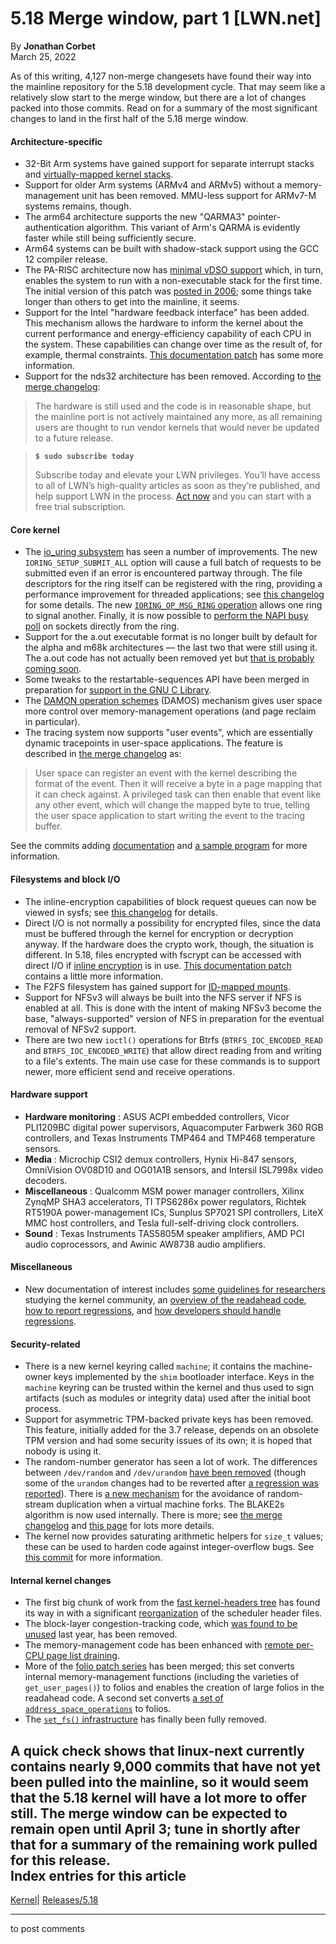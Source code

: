 # 5.18 Merge window, part 1 [LWN.net]

By **Jonathan Corbet**  
March 25, 2022 

As of this writing, 4,127 non-merge changesets have found their way into the mainline repository for the 5.18 development cycle. That may seem like a relatively slow start to the merge window, but there are a lot of changes packed into those commits. Read on for a summary of the most significant changes to land in the first half of the 5.18 merge window.   


#### Architecture-specific

  * 32-Bit Arm systems have gained support for separate interrupt stacks and [virtually-mapped kernel stacks](/Articles/692208/). 
  * Support for older Arm systems (ARMv4 and ARMv5) without a memory-management unit has been removed. MMU-less support for ARMv7-M systems remains, though. 
  * The arm64 architecture supports the new "QARMA3" pointer-authentication algorithm. This variant of Arm's QARMA is evidently faster while still being sufficiently secure. 
  * Arm64 systems can be built with shadow-stack support using the GCC 12 compiler release. 
  * The PA-RISC architecture now has [minimal vDSO support](https://git.kernel.org/linus/df24e1783e6e) which, in turn, enables the system to run with a non-executable stack for the first time. The initial version of this patch was [posted in 2006](https://lore.kernel.org/linux-parisc/4544A34A.6080700@tausq.org/); some things take longer than others to get into the mainline, it seems. 
  * Support for the Intel "hardware feedback interface" has been added. This mechanism allows the hardware to inform the kernel about the current performance and energy-efficiency capability of each CPU in the system. These capabilities can change over time as the result of, for example, thermal constraints. [This documentation patch](https://git.kernel.org/linus/4a960e8941bd) has some more information. 
  * Support for the nds32 architecture has been removed. According to [the merge changelog](https://git.kernel.org/linus/194dfe88d62e): 

> The hardware is still used and the code is in reasonable shape, but the mainline port is not actively maintained any more, as all remaining users are thought to run vendor kernels that would never be updated to a future release. 




> **`$ sudo subscribe today`**
> 
> Subscribe today and elevate your LWN privileges. You’ll have access to all of LWN’s high-quality articles as soon as they’re published, and help support LWN in the process. [Act now](https://lwn.net/Promo/nst-sudo/claim) and you can start with a free trial subscription. 

#### Core kernel

  * The [io_uring subsystem](/Articles/776703/) has seen a number of improvements. The new `IORING_SETUP_SUBMIT_ALL` option will cause a full batch of requests to be submitted even if an error is encountered partway through. The file descriptors for the ring itself can be registered with the ring, providing a performance improvement for threaded applications; see [this changelog](https://git.kernel.org/linus/e7a6c00dc77a) for some details. The new [`IORING_OP_MSG_RING` operation](https://git.kernel.org/linus/4f57f06ce218) allows one ring to signal another. Finally, it is now possible to [perform the NAPI busy poll](https://git.kernel.org/linus/adc8682ec690) on sockets directly from the ring. 
  * Support for the a.out executable format is no longer built by default for the alpha and m68k architectures — the last two that were still using it. The a.out code has not actually been removed yet but [that is probably coming soon](/Articles/888741/). 
  * Some tweaks to the restartable-sequences API have been merged in preparation for [support in the GNU C Library](/Articles/883104/). 
  * The [DAMON operation schemes](/Articles/863753/) (DAMOS) mechanism gives user space more control over memory-management operations (and page reclaim in particular). 
  * The tracing system now supports "user events", which are essentially dynamic tracepoints in user-space applications. The feature is described in [the merge changelog](https://git.kernel.org/linus/1bc191051dca) as: 

> User space can register an event with the kernel describing the format of the event. Then it will receive a byte in a page mapping that it can check against. A privileged task can then enable that event like any other event, which will change the mapped byte to true, telling the user space application to start writing the event to the tracing buffer. 

See the commits adding [documentation](https://git.kernel.org/linus/864ea0e10cc9) and [a sample program](https://git.kernel.org/linus/c57eb4781509) for more information. 




#### Filesystems and block I/O

  * The inline-encryption capabilities of block request queues can now be viewed in sysfs; see [this changelog](https://git.kernel.org/linus/20f01f163203) for details. 
  * Direct I/O is not normally a possibility for encrypted files, since the data must be buffered through the kernel for encryption or decryption anyway. If the hardware does the crypto work, though, the situation is different. In 5.18, files encrypted with fscrypt can be accessed with direct I/O if [inline encryption](/Articles/797309/) is in use. [This documentation patch](https://git.kernel.org/linus/cdaa1b1941f6) contains a little more information. 
  * The F2FS filesystem has gained support for [ID-mapped mounts](/Articles/837566/). 
  * Support for NFSv3 will always be built into the NFS server if NFS is enabled at all. This is done with the intent of making NFSv3 become the base, "always-supported" version of NFS in preparation for the eventual removal of NFSv2 support. 
  * There are two new `ioctl()` operations for Btrfs (`BTRFS_IOC_ENCODED_READ` and `BTRFS_IOC_ENCODED_WRITE`) that allow direct reading from and writing to a file's extents. The main use case for these commands is to support newer, more efficient send and receive operations. 



#### Hardware support

  * **Hardware monitoring** : ASUS ACPI embedded controllers, Vicor PLI1209BC digital power supervisors, Aquacomputer Farbwerk 360 RGB controllers, and Texas Instruments TMP464 and TMP468 temperature sensors. 
  * **Media** : Microchip CSI2 demux controllers, Hynix Hi-847 sensors, OmniVision OV08D10 and OG01A1B sensors, and Intersil ISL7998x video decoders. 
  * **Miscellaneous** : Qualcomm MSM power manager controllers, Xilinx ZynqMP SHA3 accelerators, TI TPS6286x power regulators, Richtek RT5190A power-management ICs, Sunplus SP7021 SPI controllers, LiteX MMC host controllers, and Tesla full-self-driving clock controllers. 
  * **Sound** : Texas Instruments TAS5805M speaker amplifiers, AMD PCI audio coprocessors, and Awinic AW8738 audio amplifiers. 



#### Miscellaneous

  * New documentation of interest includes [some guidelines for researchers](/Articles/888891/) studying the kernel community, an [overview of the readahead code](https://git.kernel.org/linus/84dacdbd5352), [how to report regressions](https://git.kernel.org/pub/scm/linux/kernel/git/torvalds/linux.git/tree/Documentation/admin-guide/reporting-regressions.rst), and [how developers should handle regressions](https://git.kernel.org/pub/scm/linux/kernel/git/torvalds/linux.git/tree/Documentation/process/handling-regressions.rst). 



#### Security-related

  * There is a new kernel keyring called `machine`; it contains the machine-owner keys implemented by the `shim` bootloader interface. Keys in the `machine` keyring can be trusted within the kernel and thus used to sign artifacts (such as modules or integrity data) used after the initial boot process. 
  * Support for asymmetric TPM-backed private keys has been removed. This feature, initially added for the 3.7 release, depends on an obsolete TPM version and had some security issues of its own; it is hoped that nobody is using it. 
  * The random-number generator has seen a lot of work. The differences between `/dev/random` and `/dev/urandom` [have been removed](/Articles/884875/) (though some of the `urandom` changes had to be reverted after [a regression was reported](/ml/linux-kernel/20220322155820.GA1745955@roeck-us.net/)). There is [a new mechanism](/Articles/887207/) for the avoidance of random-stream duplication when a virtual machine forks. The BLAKE2s algorithm is now used internally. There is more; see [the merge changelog](https://git.kernel.org/linus/5628b8de1228) and [this page](https://www.zx2c4.com/projects/linux-rng-5.17-5.18/) for lots more details. 
  * The kernel now provides saturating arithmetic helpers for `size_t` values; these can be used to harden code against integer-overflow bugs. See [this commit](https://git.kernel.org/linus/e1be43d9b5d0) for more information. 



#### Internal kernel changes

  * The first big chunk of work from the [fast kernel-headers tree](/Articles/880175/) has found its way in with a significant [reorganization](https://git.kernel.org/linus/ccacfe56d7ec) of the scheduler header files. 
  * The block-layer congestion-tracking code, which [was found to be unused](/Articles/873672/) last year, has been removed. 
  * The memory-management code has been enhanced with [remote per-CPU page list draining](/Articles/884448/). 
  * More of the [folio patch series](/Articles/849538/) has been merged; this set converts internal memory-management functions (including the varieties of `get_user_pages()`) to folios and enables the creation of large folios in the readahead code. A second set converts [a set of `address_space_operations`](https://git.kernel.org/linus/6b1f86f8e9c7) to folios. 
  * The [`set_fs()` infrastructure](/Articles/832121/) has finally been fully removed. 



A quick check shows that linux-next currently contains nearly 9,000 commits that have not yet been pulled into the mainline, so it would seem that the 5.18 kernel will have a lot more to offer still. The merge window can be expected to remain open until April 3; tune in shortly after that for a summary of the remaining work pulled for this release.  
Index entries for this article  
---  
[Kernel](/Kernel/Index)| [Releases/5.18](/Kernel/Index#Releases-5.18)  
  


* * *

to post comments 

